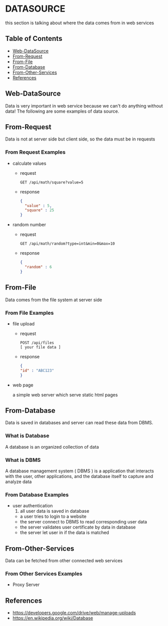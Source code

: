 # DATASOURCE
this section is talking about where the data comes from in web services

## Table of Contents
- [Web-DataSource](#Web-DataSource)
- [From-Request](#From-Request)
- [From-File](#From-File)
- [From-Database](#From-Database)
- [From-Other-Services](#From-Other-Services)
- [References](#References)

## Web-DataSource
Data is very important in web service because we can't do anything without data!
The following are some examples of data source.

## From-Request
Data is not at server side but client side, so the data must be in requests

### From Request Examples
- calculate values
    - request
    
        ```
        GET /api/math/square?value=5
        ```
    
    - response
    
        ```json
        {
          "value" : 5,
          "square" : 25
        }
        ```

- random number
    - request
    
        ```
        GET /api/math/random?type=int&min=0&max=10
        ```
    
    - response
    
        ```json
        {
          "random" : 6
        }
        ```


## From-File
Data comes from the file system at server side

### From File Examples
- file upload
    - request
    
        ```
        POST /api/files
        [ your file data ]
        ```
    
    - response
    
        ```json
        {
        "id" : "ABC123"
        }
        ```
        

- web page


  a simple web server which serve static html pages

## From-Database
Data is saved in databases and server can read these data from DBMS.

### What is Database
A database is an organized collection of data

### What is DBMS
A database management system ( DBMS ) is a application that interacts with the user, other applications, and the database itself to capture and analyze data

### From Database Examples
- user authentication
  1. all user data is saved in database
  - a user tries to login to a website
  - the server connect to DBMS to read corresponding user data
  - the server validates user certificate by data in database
  - the server let user in if the data is matched

## From-Other-Services
Data can be fetched from other connected web services

### From Other Services Examples
- Proxy Server

## References
- https://developers.google.com/drive/web/manage-uploads
- https://en.wikipedia.org/wiki/Database

